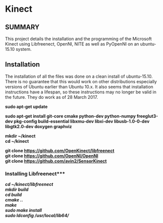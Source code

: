 # **Kinect**

## SUMMARY

This project details the installation and the programming of the Microsoft Kinect using Libfreenect, OpenNI, NITE as well as PyOpenNI on an ubuntu-15.10 system. 

## Installation

The installation of all the files was done on a clean install of ubuntu-15.10. There is no guarantee that this would work on other distributions especially versions of Ubuntu earlier than Ubuntu 10.x. It also seems that installation instructions have a lifespan, so these instructions may no longer be valid in the future. They do work as of 28 March 2017. 

**sudo apt-get update**

**sudo apt-get install git-core cmake python-dev python-numpy freeglut3-dev pkg-config build-essential libxmu-dev libxi-dev libusb-1.0-0-dev libgtk2.0-dev doxygen graphviz**

**mkdir ~/kinect**  
**cd ~/kinect** 

**git clone https://github.com/OpenKinect/libfreenect**    
**git clone https://github.com/OpenNI/OpenNI**    
**git clone https://github.com/avin2/SensorKinect**

### Installing Libfreenect***  
***cd ~/kinect/libfreenect***  
***mkdir build***  
***cd build***  
***cmake ..***  
***make***  
***sudo make install***  
***sudo ldconfig /usr/local/lib64/***

